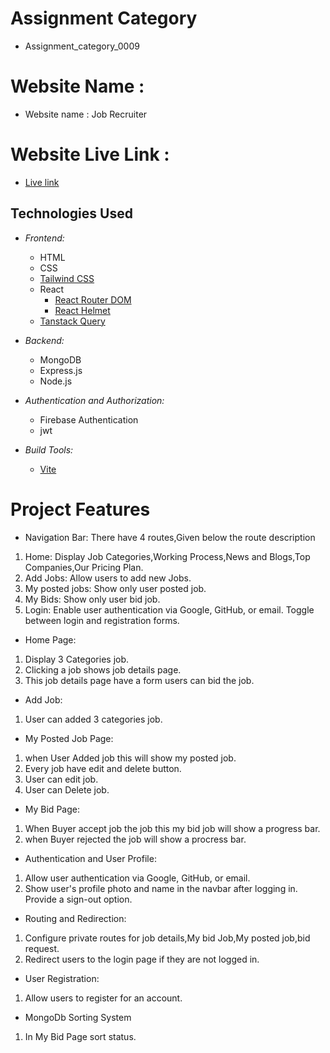 # Assignment Category
- Assignment_category_0009

# Website Name :
- Website name : Job Recruiter
# Website Live Link : 
- [Live link](https://job-recruiter-assignment.web.app/)

## Technologies Used

- *Frontend:*
  - HTML
  - CSS
  - [Tailwind CSS](https://tailwindcss.com/)
  - React
    - [React Router DOM](https://reactrouter.com/)
    - [React Helmet](https://github.com/nfl/react-helmet)
  - [Tanstack Query](https://react-query.tanstack.com/)

- *Backend:*
  - MongoDB
  - Express.js
  - Node.js

- *Authentication and Authorization:*
  - Firebase Authentication
  - jwt

- *Build Tools:*
  - [Vite](https://vitejs.dev/)

# Project Features

- Navigation Bar:
There have 4 routes,Given below the route description
1) Home: Display Job Categories,Working Process,News and Blogs,Top Companies,Our Pricing Plan.
2) Add Jobs: Allow users to add new Jobs.
3) My posted jobs: Show only user posted job.
4) My Bids: Show only user bid job.
5) Login: Enable user authentication via Google, GitHub, or email. Toggle between login and registration forms.

- Home Page:
1) Display 3 Categories job.
2) Clicking a job shows job details page.
3) This job details page have a form users can bid the job.

- Add Job:
1) User can added 3 categories job.


- My Posted Job Page:
1) when User Added job this will show my posted job.
2) Every job have edit and delete button.
3) User can edit job.
4) User can Delete job.

- My Bid Page:
1) When Buyer accept job the job this my bid job will show a progress bar.
2) when Buyer rejected the job will show a procress bar.

- Authentication and User Profile:
1) Allow user authentication via Google, GitHub, or email.
2) Show user's profile photo and name in the navbar after logging in.
Provide a sign-out option.

- Routing and Redirection:
1) Configure private routes for job details,My bid Job,My posted job,bid request.
2) Redirect users to the login page if they are not logged in.

- User Registration:
1) Allow users to register for an account.

- MongoDb Sorting System
1) In My Bid Page sort status.
